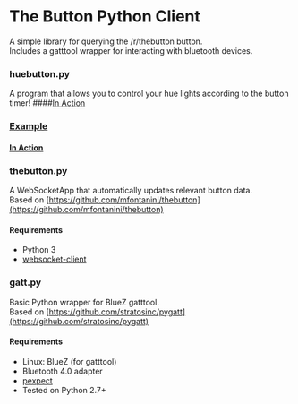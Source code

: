 # The Button Python Client

A simple library for querying the /r/thebutton button.  
Includes a gatttool wrapper for interacting with bluetooth devices.

### huebutton.py
A program that allows you to control your hue lights according to the button timer!
####[In Action](https://gfycat.com/CheapPopularAustraliankestrel)


### [Example](https://github.com/ALPSquid/thebutton-monitor/blob/master/src/example.py)
#### [In Action](https://gfycat.com/FrankCorruptJackal)

### thebutton.py
A WebSocketApp that automatically updates relevant button data.  
Based on [https://github.com/mfontanini/thebutton](https://github.com/mfontanini/thebutton)

#### Requirements
- Python 3
- [websocket-client](https://pypi.python.org/pypi/websocket-client)


### gatt.py
Basic Python wrapper for BlueZ gatttool.  
Based on [https://github.com/stratosinc/pygatt](https://github.com/stratosinc/pygatt)

#### Requirements
- Linux: BlueZ (for gatttool)
- Bluetooth 4.0 adapter
- [pexpect](https://pypi.python.org/pypi/pexpect)
- Tested on Python 2.7+
